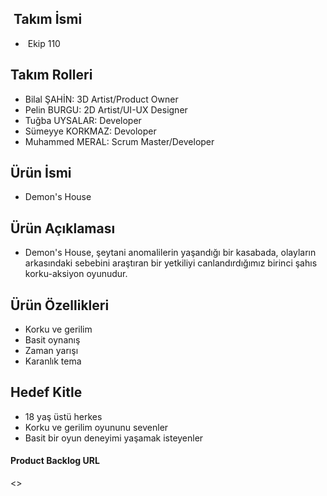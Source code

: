 <h2><strong>&nbsp;Takım İsmi<span style="color: #000000; font-size: 16px;">&nbsp;</span></strong></h2>
<ul>
<li>&nbsp;Ekip 110</li>
</ul>
<p></p>
<h2><strong>Takım Rolleri</strong></h2>
<ul>
<li>Bilal ŞAHİN: 3D Artist/Product Owner</li>
<li>Pelin BURGU: 2D Artist/UI-UX Designer</li>
<li>Tuğba UYSALAR: Developer</li>
<li>S&uuml;meyye KORKMAZ: Devoloper</li>
<li>Muhammed MERAL: Scrum Master/Developer</li>
</ul>
<p></p>
<h2><strong>&Uuml;r&uuml;n İsmi</strong></h2>
<ul>
<li>Demon's House</li>
</ul>
<p></p>
<h2><strong>&Uuml;r&uuml;n A&ccedil;ıklaması</strong></h2>
<ul>
<li>Demon's House, şeytani anomalilerin yaşandığı bir kasabada, olayların arkasındaki sebebini araştıran bir yetkiliyi canlandırdığımız birinci şahıs korku-aksiyon oyunudur.</li>
</ul>
<p></p>
<h2><strong>&Uuml;r&uuml;n &Ouml;zellikleri</strong></h2>
<ul>
<li>Korku ve gerilim</li>
<li>Basit oynanış</li>
<li>Zaman yarışı</li>
<li>Karanlık tema</li>
</ul>
<p></p>
<h2><strong>Hedef Kitle</strong></h2>
<ul>
<li>18 yaş &uuml;st&uuml; herkes</li>
<li>Korku ve gerilim oyununu sevenler</li>
<li>Basit bir oyun deneyimi yaşamak isteyenler</li>
</ul>
<p></p>
<h4><strong>Product Backlog URL</strong></h4>
<p>&lt;&gt;</p>
<p style="text-align: left;">&nbsp; &nbsp; &nbsp;</p>
